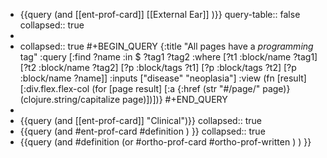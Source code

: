 - {{query (and [[ent-prof-card]] [[External Ear]] )}}
  query-table:: false
  collapsed:: true
-
- collapsed:: true
  #+BEGIN_QUERY
  {:title "All pages have a *programming* tag"
   :query [:find ?name
         :in $ ?tag1 ?tag2
         :where
         [?t1 :block/name ?tag1]
         [?t2 :block/name ?tag2]
         [?p :block/tags ?t1]
         [?p :block/tags ?t2]
         [?p :block/name ?name]]
   :inputs ["disease" "neoplasia"]
   :view (fn [result]
         [:div.flex.flex-col
          (for [page result]
            [:a {:href (str "#/page/" page)} (clojure.string/capitalize page)])])}
  #+END_QUERY
-
- {{query (and [[ent-prof-card]] "Clinical")}}
  collapsed:: true
- {{query (and #ent-prof-card #definition ) }}
  collapsed:: true
- {{query (and #definition (or #ortho-prof-card #ortho-prof-written ) ) }}